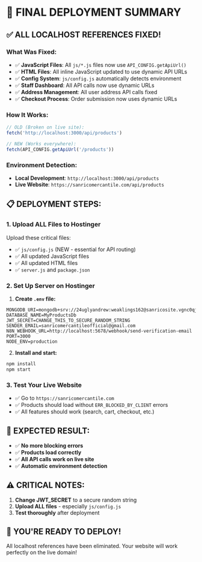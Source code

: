 # 🚀 FINAL DEPLOYMENT SUMMARY

## ✅ **ALL LOCALHOST REFERENCES FIXED!**

### **What Was Fixed:**
- ✅ **JavaScript Files**: All `js/*.js` files now use `API_CONFIG.getApiUrl()`
- ✅ **HTML Files**: All inline JavaScript updated to use dynamic API URLs
- ✅ **Config System**: `js/config.js` automatically detects environment
- ✅ **Staff Dashboard**: All API calls now use dynamic URLs
- ✅ **Address Management**: All user address API calls fixed
- ✅ **Checkout Process**: Order submission now uses dynamic URLs

### **How It Works:**
```javascript
// OLD (Broken on live site):
fetch('http://localhost:3000/api/products')

// NEW (Works everywhere):
fetch(API_CONFIG.getApiUrl('/products'))
```

### **Environment Detection:**
- **Local Development**: `http://localhost:3000/api/products`
- **Live Website**: `https://sanricomercantile.com/api/products`

## 📋 **DEPLOYMENT STEPS:**

### **1. Upload ALL Files to Hostinger**
Upload these critical files:
- ✅ `js/config.js` (NEW - essential for API routing)
- ✅ All updated JavaScript files
- ✅ All updated HTML files
- ✅ `server.js` and `package.json`

### **2. Set Up Server on Hostinger**
1. **Create `.env` file:**
```env
MONGODB_URI=mongodb+srv://24uglyandrew:weaklings162@sanricosite.vgnc0qj.mongodb.net/
DATABASE_NAME=MyProductsDb
JWT_SECRET=CHANGE_THIS_TO_SECURE_RANDOM_STRING
SENDER_EMAIL=sanricomercantileofficial@gmail.com
N8N_WEBHOOK_URL=http://localhost:5678/webhook/send-verification-email
PORT=3000
NODE_ENV=production
```

2. **Install and start:**
```bash
npm install
npm start
```

### **3. Test Your Live Website**
- ✅ Go to `https://sanricomercantile.com`
- ✅ Products should load without `ERR_BLOCKED_BY_CLIENT` errors
- ✅ All features should work (search, cart, checkout, etc.)

## 🎯 **EXPECTED RESULT:**
- ✅ **No more blocking errors**
- ✅ **Products load correctly**
- ✅ **All API calls work on live site**
- ✅ **Automatic environment detection**

## ⚠️ **CRITICAL NOTES:**
1. **Change JWT_SECRET** to a secure random string
2. **Upload ALL files** - especially `js/config.js`
3. **Test thoroughly** after deployment

## 🚀 **YOU'RE READY TO DEPLOY!**
All localhost references have been eliminated. Your website will work perfectly on the live domain!
